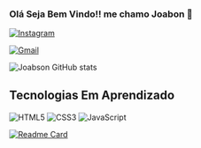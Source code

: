 ### Olá Seja Bem Vindo!! me chamo Joabon 👋

[![Instagram](https://img.shields.io/badge/Instagram-E4405F?style=for-the-badge&logo=instagram&logoColor=white)](https://www.instagram.com/jose_joabson/)

[![Gmail](https://img.shields.io/badge/Gmail-D14836?style=for-the-badge&logo=gmail&logoColor=white)](https://mail.google.com/mail/u/0/#inbox?compose=CllgCKCBBdqkKnBPqXKqFNNPpHppKRQcGlzrKJbKCRRXXnBflqPKfdfpKdLgwWnNLMVpQnlDWrL)



![Joabson GitHub stats](https://github-readme-stats.vercel.app/api?username=joabsonSants&show_icons=true&theme=dracula)
 
 
 ## Tecnologias Em Aprendizado
 
<div style="display:inline-block">

  <img align="center" alt="HTML5" src="https://img.shields.io/badge/HTML5-E34F26?style=for-the-badge&logo=html5&logoColor=white" />
  <img align="center" alt="CSS3" src="https://img.shields.io/badge/CSS3-1572B6?style=for-the-badge&logo=css3&logoColor=white" />
  <img align="center" alt="JavaScript" src="https://img.shields.io/badge/JavaScript-F7DF1E?style=for-the-badge&logo=javascript&logoColor=black" />

</div>

<br>

[![Readme Card](https://github-readme-stats.vercel.app/api/pin/?username=joabsonSants&repo=github-readme-stats)](https://github.com/joabsonSants/github-readme-stats)
